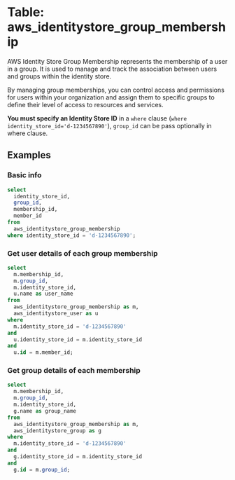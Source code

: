 # Table: aws_identitystore_group_membership

AWS Identity Store Group Membership represents the membership of a user in a group. It is used to manage and track the association between users and groups within the identity store.

By managing group memberships, you can control access and permissions for users within your organization and assign them to specific groups to define their level of access to resources and services.

**You must specify an Identity Store ID** in a `where` clause (`where identity_store_id='d-1234567890'`), `group_id` can be pass optionally in where clause.

## Examples

### Basic info

```sql
select
  identity_store_id,
  group_id,
  membership_id,
  member_id
from
  aws_identitystore_group_membership
where identity_store_id = 'd-1234567890';
```

### Get user details of each group membership

```sql
select
  m.membership_id,
  m.group_id,
  m.identity_store_id,
  u.name as user_name
from
  aws_identitystore_group_membership as m,
  aws_identitystore_user as u
where
  m.identity_store_id = 'd-1234567890'
and
  u.identity_store_id = m.identity_store_id
and
  u.id = m.member_id;
```

### Get group details of each membership

```sql
select
  m.membership_id,
  m.group_id,
  m.identity_store_id,
  g.name as group_name
from
  aws_identitystore_group_membership as m,
  aws_identitystore_group as g
where
  m.identity_store_id = 'd-1234567890'
and
  g.identity_store_id = m.identity_store_id
and
  g.id = m.group_id;
```
